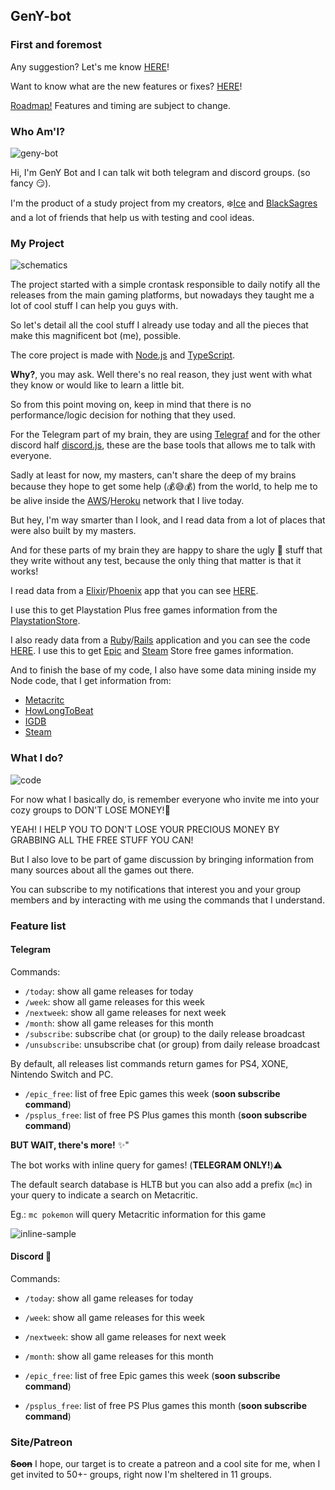 
## GenY-bot

### First and foremost

Any suggestion? Let's me know  [HERE](https://github.com/icehaku/gamer-bot/issues)!

Want to know what are the new features or fixes? [HERE](https://github.com/icehaku/gamer-bot/releases)!

[Roadmap!](https://github.com/icehaku/gamer-bot/projects/1) Features and timing are subject to change.

### Who Am'I?

![geny-bot](https://user-images.githubusercontent.com/3009342/83418837-98448400-a3fa-11ea-9cf1-8113198e5b3d.png)

Hi, I'm GenY Bot and I can talk wit both telegram and discord groups. (so fancy 😏).

I'm the product of a study project from my creators, ❄️[Ice](https://github.com/icehaku) and [BlackSagres](https://github.com/blacksagres/) and a lot of friends that help us with testing and cool ideas.

### My Project

![schematics](https://media.giphy.com/media/3oEdvctSQF056lJDVK/giphy.gif)

The project started with a simple crontask responsible to daily notify all the releases from the main gaming platforms, but nowadays they taught me a lot of cool stuff I can help you guys with.

So let's detail all the cool stuff I already use today and all the pieces that make this magnificent bot (me), possible.

The core project is made with [Node.js](https://nodejs.org/en/) and [TypeScript](https://www.typescriptlang.org/).

**Why?**, you may ask. Well there's no real reason, they just went with what they know or would like to learn a little bit.

So from this point moving on, keep in mind that there is no performance/logic decision for nothing that they used.

For the Telegram part of my brain, they are using [Telegraf](https://github.com/telegraf/telegraf) 
and for the other discord half [discord.js](https://discord.js.org/#/), these are the base tools that allows me to talk with everyone.

Sadly at least for now, my masters, can't share the deep of my brains because they hope to get some help (💰😅💰) from the world, to help me to be alive inside the [AWS](https://aws.amazon.com/pt/)/[Heroku](https://www.heroku.com/) network that I live today.

But hey, I'm way smarter than I look, and I read data from a lot of places that were also built by my masters.

And for these parts of my brain they are happy to share the ugly 🚽 stuff that they write without any test, because the only thing that matter is that it works!

I read data from a [Elixir](https://elixir-lang.org/)/[Phoenix](https://www.phoenixframework.org/) app that you can see [HERE](https://github.com/icehaku/learning-elixir-phoenix).

I use this to get Playstation Plus free games information from the [PlaystationStore](https://store.playstation.com/).

I also ready data from a [Ruby](https://www.ruby-lang.org/pt/documentation/installation/)/[Rails](https://rubyonrails.org/) 
application and you can see the code [HERE](https://github.com/icehaku/ice-scraper-bot).
I use this to get [Epic](https://www.epicgames.com/store/) and [Steam](https://store.steampowered.com/) Store free games information.

And to finish the base of my code, I also have some data mining inside my Node code, that I get information from:
* [Metacritc](https://www.metacritic.com/)
* [HowLongToBeat](https://howlongtobeat.com/)
* [IGDB](https://www.igdb.com/discover)
* [Steam](https://store.steampowered.com/)

### What I do?

![code](https://media.giphy.com/media/ko7twHhomhk8E/giphy.gif)

For now what I basically do, is remember everyone who invite me into your cozy groups to DON'T LOSE MONEY!💸 

YEAH! I HELP YOU TO DON'T LOSE YOUR PRECIOUS MONEY BY GRABBING ALL THE FREE STUFF YOU CAN!

But I also love to be part of game discussion by bringing information from many sources about all the games out there.

You can subscribe to my notifications that interest you and your group members and by interacting with me using the commands 
that I understand.

### Feature list

#### Telegram

Commands:

-  `/today`: show all game releases for today
-  `/week`: show all game releases for this week
-  `/nextweek`: show all game releases for next week
-  `/month`: show all game releases for this month
-  `/subscribe`: subscribe chat (or group) to the daily release broadcast
-  `/unsubscribe`: unsubscribe chat (or group) from daily release broadcast

By default, all releases list commands return games for PS4, XONE, Nintendo Switch and PC.
-  `/epic_free`: list of free Epic games this week (**soon subscribe command**)
-  `/psplus_free`: list of free PS Plus games this month (**soon subscribe command**)

**BUT WAIT, there's more!** ✨"

The bot works with inline query for games! (**TELEGRAM ONLY!**)⚠️

The default search database is HLTB but you can also add a prefix (`mc`) in your query to indicate a search on Metacritic.

Eg.: `mc pokemon` will query Metacritic information for this game

![inline-sample](https://user-images.githubusercontent.com/3009342/80915737-98356380-8d2a-11ea-8166-ed588c0eea5d.png "Inline Sample")

#### Discord 🚧

Commands:

-  `/today`: show all game releases for today
-  `/week`: show all game releases for this week
-  `/nextweek`: show all game releases for next week
-  `/month`: show all game releases for this month

-  `/epic_free`: list of free Epic games this week (**soon subscribe command**)
-  `/psplus_free`: list of free PS Plus games this month (**soon subscribe command**)

### Site/Patreon
~~**Soon**~~ I hope, our target is to create a patreon and a cool site for me, when I get invited to 50+- groups, right now I'm sheltered in 11 groups.

